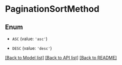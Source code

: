 # PaginationSortMethod


## Enum

* `ASC` (value: `'asc'`)

* `DESC` (value: `'desc'`)

[[Back to Model list]](../README.md#documentation-for-models) [[Back to API list]](../README.md#documentation-for-api-endpoints) [[Back to README]](../README.md)
